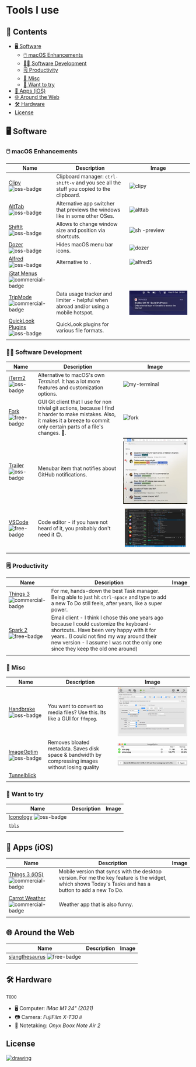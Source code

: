 <!-- markdownlint-disable -->

<p align="center">
  <!-- github-banner-start -->
    <h1>Tools I use</h1>
  <!-- github-banner-end -->
</p>

<!-- markdownlint-restore -->

<!-- tag definitions -->
<!-- usage: ![mytag]  https://shields.io/badges -->

[oss-badge]: https://img.shields.io/badge/pricing-open--source-green
[free-badge]: https://img.shields.io/badge/pricing-free-yellow
[commercial-badge]: https://img.shields.io/badge/pricing-commercial-orange

<h2>📒 Contents</h2>

- [🖥️ Software](#️-software)
  - [🖱️ macOS Enhancements](#️-macos-enhancements)
  - [🧑‍💻 Software Development](#-software-development)
  - [🗒️ Productivity](#️-productivity)
  - [🤖 Misc](#-misc)
  - [🤔 Want to try](#-want-to-try)
- [📱 Apps (iOS)](#-apps-ios)
- [🌐 Around the Web](#-around-the-web)
- [🛠️ Hardware](#️-hardware)
- [License](#license)

<!-- TODO: check out https://github.com/jaywcjlove/awesome-mac  -->
<!-- TODO: use more funny words https://www.slangthesaurus.com/synonyms/excited  -->

## 🖥️ Software

### 🖱️ macOS Enhancements

<!-- ![macos-badge] -->

| Name                                                                                 | Description                                                                              | Image                                                                                                                                                                                                                                                                                            |
|--------------------------------------------------------------------------------------|------------------------------------------------------------------------------------------|--------------------------------------------------------------------------------------------------------------------------------------------------------------------------------------------------------------------------------------------------------------------------------------------------|
| [Clipy](https://github.com/Clipy/Clipy)          ![oss-badge]                        | Clipboard manager: `ctrl-shift-v` and you see all the stuff you copied to the clipboard. | ![clipy](https://camo.githubusercontent.com/31f607d2a5e474e8eae4fa4f8bf3a301339900534b6f63bd5e3f52a3c9d0517c/687474703a2f2f636c6970792d6170702e636f6d2f696d672f73637265656e73686f74312e706e67)                                                                                                   |
| [AltTab](https://github.com/lwouis/alt-tab-macos)![oss-badge]                        | Alternative app switcher that previews the windows like in some other OSes.              | ![alttab](https://alt-tab-macos.netlify.app/public/demo/frontpage.jpg)                                                                                                                                                                                                                           |
| [ShiftIt](https://github.com/fikovnik/ShiftIt)   ![oss-badge]                        | Allows to change window size and position via shortcuts.                                 | <div><img src="https://camo.githubusercontent.com/36e3010c2161e2ebafaac4dad0e49029bb3faa63913c34a0c350c2a0b0a86078/68747470733a2f2f7261772e6769746875622e636f6d2f66696b6f766e696b2f536869667449742f646576656c6f702f617274776f726b2f536869667449742e706e67" alt="sh -preview" width="100"/></div> |
| [Dozer](https://github.com/Mortennn/Dozer)       ![oss-badge]                        | Hides macOS menu bar icons.                                                              | ![dozer](https://github.com/Mortennn/Dozer/raw/master/Stuff/demo.gif)                                                                                                                                                                                                                            |
| [Alfred](https://www.alfredapp.com)              ![oss-badge]                        | Alternative to .                                                                         | ![alfred5](https://www.alfredapp.com/media/pages/home-v5/alfred-results.png)                                                                                                                                                                                                                     |
| [iStat Menus](https://bjango.com/mac/istatmenus/) ![commercial-badge]                |                                                                                          |                                                                                                                                                                                                                                                                                                  |
| [TripMode](https://tripmode.ch)                  ![commercial-badge]                 | Data usage tracker and limiter - helpful when abroad and/or using a mobile hotspot.      | ![trip](./assets/automatically-connect.png.webp)                                                                                                                                                                                                                                                 |
| [QuickLook Plugins](https://github.com/sindresorhus/quick-look-plugins) ![oss-badge] | QuickLook plugins for various file formats.                                              |                                                                                                                                                                                                                                                                                                  |
|                                                                                      |                                                                                          |                                                                                                                                                                                                                                                                                                  |

<!-- | Apple Keychain                                    | Password manager by Apple.                                                          |                                                                                                                                                                                                                                                        | ![commercial-badge] |
| Apple HideMyEmail                                 | Apple's email privacy feature.                                                      |                                                                                                                                                                                                                                                        | ![commercial-badge] | -->

### 🧑‍💻 Software Development

| Name                                                             | Description                                                                                                                                                                              | Image                                                                                                           |
|------------------------------------------------------------------|------------------------------------------------------------------------------------------------------------------------------------------------------------------------------------------|-----------------------------------------------------------------------------------------------------------------|
| [iTerm2](https://iterm2.com)             ![oss-badge]            | Alternative to macOS's own _Terminal_. It has a lot more features and customization options.                                                                                             | ![my-terminal](https://github.com/MultifokalHirn/.dotfiles/assets/7870758/ec67770f-d335-44cc-b44a-1743c77e1bcf) |
| [Fork](https://git-fork.com)           ![free-badge]             | GUI Git client that I use for non trivial git actions, because I find it harder to make mistakes. Also, it makes it a breeze to commit only certain parts of a file's changes. :rocket:. | ![fork](https://git-fork.com/images/image1.jpg)                                                                 |
| [Trailer](https://ptsochantaris.github.io/trailer/) ![oss-badge] | Menubar item that notifies about GitHub notifications.                                                                                                                                   | <div><img src="assets/trailer.png" alt="sh -preview"/></div>                                                    |
| [VSCode](https://code.visualstudio.com) ![free-badge]            | Code editor - if you have not heard of it, you probably don't need it 🙃.                                                                                                                 | ![code](assets/vscode.png)                                                                                      |
|                                                                  |                                                                                                                                                                                          |                                                                                                                 |

### 🗒️ Productivity

| Name                                                            | Description                                                                                                                                                                                                                                                           | Image |
|-----------------------------------------------------------------|-----------------------------------------------------------------------------------------------------------------------------------------------------------------------------------------------------------------------------------------------------------------------|-------|
| [Things 3](https://culturedcode.com/things/)![commercial-badge] | For me, hands-down the best Task manager. Being able to just hit `ctrl-space` and type to add a new To Do still feels, after years, like a super power.                                                                                                               |       |
| [Spark 2](https://sparkmailapp.com/spark2)  ![free-badge]       | Email client - I think I chose this one years ago because I could customize the keyboard-shortcuts.. Have been very happy with it for years.. (I could not find my way around their new version - I assume I was not the only one since they keep the old one around) |       |
|                                                                 |                                                                                                                                                                                                                                                                       |       |

### 🤖 Misc

| Name                                             | Description                                                                                         | Image                                       |
|--------------------------------------------------|-----------------------------------------------------------------------------------------------------|---------------------------------------------|
| [Handbrake](https://handbrake.fr)  ![oss-badge]  | You want to convert so media files? Use this. Its like a GUI for `ffmpeg`.                          | ![handbrake](assets/handbrake.png)          |
| [ImageOptim](https://imageoptim.com)![oss-badge] | Removes bloated metadata. Saves disk space & bandwidth by compressing images without losing quality | ![imageoptim](assets/ImageOptim-app@2x.png) |
| [Tunnelblick](https://tunnelblick.net/)          |                                                                                                     |                                             |
|                                                  |                                                                                                     |                                             |

### 🤔 Want to try

| Name                                                                  | Description | Image |
|-----------------------------------------------------------------------|-------------|-------|
| [Iconology](https://github.com/liamrosenfeld/Iconology)  ![oss-badge] |             |       |
| [`tbls`](https://github.com/k1LoW/tbls)                               |             |       |
|                                                                       |             |       |

## 📱 Apps (iOS)

| Name                                                                                    | Description                                                                                                                                              | Image |
|-----------------------------------------------------------------------------------------|----------------------------------------------------------------------------------------------------------------------------------------------------------|-------|
| [Things 3 (iOS)](https://culturedcode.com/things/iphone/appstore/)  ![commercial-badge] | Mobile version that syncs with the desktop version. For me the key feature is the widget, which shows Today's Tasks and has a button to add a new To Do. |       |
| [Carrot Weather](https://www.meetcarrot.com/weather/)               ![commercial-badge] | Weather app that is also funny.                                                                                                                          |       |
|                                                                                         |                                                                                                                                                          |       |

<!--|            | Shortcuts     automation app. |       | ![ios] | -->

## 🌐 Around the Web

| Name                                                                          | Description | Image |
|-------------------------------------------------------------------------------|-------------|-------|
| [slangthesaurus](https://www.slangthesaurus.com/synonyms/tool)  ![free-badge] |             |       |
|                                                                               |             |       |

## 🛠️ Hardware

`TODO`

- 🖥️ Computer: _iMac M1 24" (2021)_
- 📷 Camera: _FujiFilm X-T30 ii_
- 📓 Notetaking: _Onyx Boox Note Air 2_

<!-- ### Home Improvement Tools

| Name   | Description           | Image | Tags |
|--------|-----------------------|-------|------|
| Tool 6 | Description of Tool 6 |       |      |
| Tool 7 | Description of Tool 7 |       |      |

### Gardening Tools

| Name   | Description           | Image | Tags |
|--------|-----------------------|-------|------|
| Tool 8 | Description of Tool 8 |       |      |
| Tool 9 | Description of Tool 9 |       |      |
-->
<!--

TODO/Ideas
- https://git.herrbischoff.com/awesome-macos-command-line/about/
- Add a section for "Tools I want to buy"
- Add a section for "Tools I have bought but don't use" (?)
- maybe create separate repo for stuff I like (so movies, music etc.)

funkengrooven
-->

## License

<a href="https://creativecommons.org/publicdomain/zero/1.0/"> <img src="https://mirrors.creativecommons.org/presskit/buttons/88x31/png/cc-zero.png" alt="drawing" width="100"/></a>
<svg fill="none" viewBox="0 0 800 400" width="800" height="400" xmlns="http://www.w3.org/2000/svg">
  <foreignObject width="100%" height="100%">
    <div xmlns="http://www.w3.org/1999/xhtml">
      <style type="text/css">
        img[alt$="-preview"] {
            max-width: 250px;
            height: auto;
            align: center;
        }
        img[alt$="-badge"]{
          height: 15px;
          width: auto;
        }
      </style>
      <p></p>
    </div>
  </foreignObject>
</svg>
